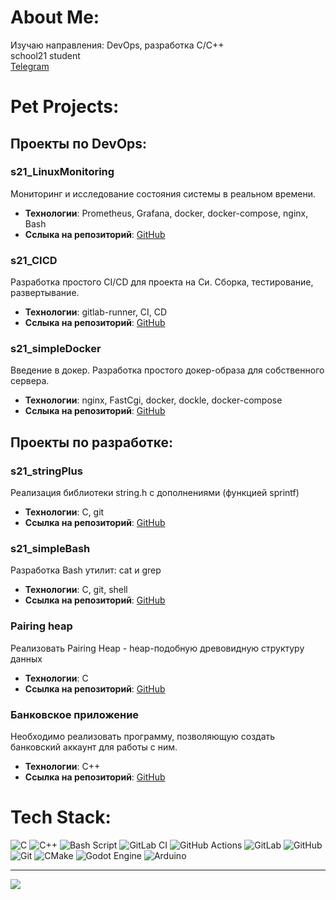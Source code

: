# About Me:
Изучаю направления: DevOps, разработка C/C++ \
school21 student \
[Telegram](t.me/EDUHOPOr)

# Pet Projects:

## Проекты по DevOps:

### s21_LinuxMonitoring

Мониторинг и исследование состояния системы в реальном времени.
- **Технологии**: Prometheus, Grafana, docker, docker-compose, nginx, Bash
- **Сслыка на репозиторий**: [GitHub](https://github.com/aboba704/PetProjects/tree/main/s21_LinuxMonitoring)

### s21_CICD

Разработка простого CI/CD для проекта на Си. Сборка, тестирование, развертывание.
- **Технологии**: gitlab-runner, CI, CD
- **Сслыка на репозиторий**: [GitHub](https://github.com/aboba704/PetProjects/tree/main/s21_simpleDocker)

### s21_simpleDocker

Введение в докер. Разработка простого докер-образа для собственного сервера.
- **Технологии**: nginx, FastCgi, docker, dockle, docker-compose
- **Сслыка на репозиторий**: [GitHub](https://github.com/aboba704/PetProjects/tree/main/s21_simpleDocker)

## Проекты по разработке:

### s21_stringPlus

Реализация библиотеки string.h с дополнениями (функцией sprintf)

- **Технологии**: C, git
- **Ссылка на репозиторий**: [GitHub](https://github.com/aboba704/PetProjects/tree/main/s21_stringPlus)

### s21_simpleBash

Разработка Bash утилит: cat и grep

- **Технологии**: C, git, shell
- **Ссылка на репозиторий**: [GitHub](https://github.com/aboba704/PetProjects/tree/main/s21_simpleBash)

### Pairing heap

Реализовать Pairing Heap - heap-подобную древовидную структуру данных

- **Технологии**: C
- **Ссылка на репозиторий**: [GitHub](https://github.com/aboba704/PetProjects/tree/main/PairingHeap)

### Банковское приложение

Необходимо реализовать программу, позволяющую создать банковский аккаунт
для работы с ним.

- **Технологии**: C++
- **Ссылка на репозиторий**: [GitHub](https://github.com/aboba704/PetProjects/tree/main/BankOOP)

# Tech Stack:
![C](https://img.shields.io/badge/c-%2300599C.svg?style=for-the-badge&logo=c&logoColor=white) ![C++](https://img.shields.io/badge/c++-%2300599C.svg?style=for-the-badge&logo=c%2B%2B&logoColor=white) ![Bash Script](https://img.shields.io/badge/bash_script-%23121011.svg?style=for-the-badge&logo=gnu-bash&logoColor=white) ![GitLab CI](https://img.shields.io/badge/gitlab%20CI-%23181717.svg?style=for-the-badge&logo=gitlab&logoColor=white) ![GitHub Actions](https://img.shields.io/badge/github%20actions-%232671E5.svg?style=for-the-badge&logo=githubactions&logoColor=white) ![GitLab](https://img.shields.io/badge/gitlab-%23181717.svg?style=for-the-badge&logo=gitlab&logoColor=white) ![GitHub](https://img.shields.io/badge/github-%23121011.svg?style=for-the-badge&logo=github&logoColor=white) ![Git](https://img.shields.io/badge/git-%23F05033.svg?style=for-the-badge&logo=git&logoColor=white) ![CMake](https://img.shields.io/badge/CMake-%23008FBA.svg?style=for-the-badge&logo=cmake&logoColor=white) ![Godot Engine](https://img.shields.io/badge/GODOT-%23FFFFFF.svg?style=for-the-badge&logo=godot-engine) ![Arduino](https://img.shields.io/badge/-Arduino-00979D?style=for-the-badge&logo=Arduino&logoColor=white)

---
[![](https://visitcount.itsvg.in/api?id=aboba704&icon=0&color=9)](https://visitcount.itsvg.in)

<!-- Proudly created with GPRM ( https://gprm.itsvg.in ) -->
